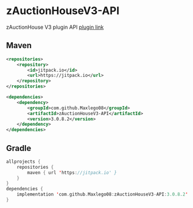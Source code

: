 # zAuctionHouseV3-API

zAuctionHouse V3 plugin API <a href="https://groupez.xyz/resources/zauctionhouse.1">plugin link</a>

## Maven

```xml
<repositories>
	<repository>
		<id>jitpack.io</id>
		<url>https://jitpack.io</url>
	</repository>
</repositories>

<dependencies>
	<dependency>
		<groupId>com.github.Maxlego08</groupId>
		<artifactId>zAuctionHouseV3-API</artifactId>
		<version>3.0.8.2</version>
	</dependency>
</dependencies>
```
## Gradle

```kts
allprojects {
	repositories {
		maven { url 'https://jitpack.io' }
	}
}
dependencies {
	implementation 'com.github.Maxlego08:zAuctionHouseV3-API:3.0.8.2'
}
```
